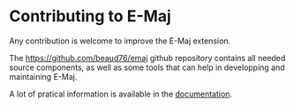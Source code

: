 Contributing to E-Maj
=====================

Any contribution is welcome to improve the E-Maj extension.

The https://github.com/beaud76/emaj github repository contains all needed source components, as well as some tools that can help in developping and maintaining E-Maj.

A lot of pratical information is available in the [documentation](http://emaj.readthedocs.io/en/latest/contributing.html).
